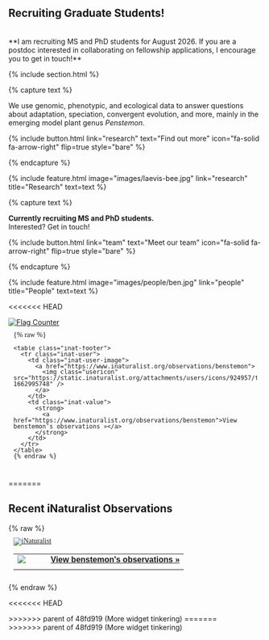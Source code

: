 ---
---

[//]: # (Research page)

## Recruiting Graduate Students!
<br>
**I am recruiting MS and PhD students for August 2026. If you are a postdoc interested in collaborating on fellowship applications, I encourage you to get in touch!**

{% include section.html %}

{% capture text %}

We use genomic, phenotypic, and ecological data to answer questions about adaptation, speciation, convergent evolution, and more, mainly in the emerging model plant genus *Penstemon*.

{%
  include button.html
  link="research"
  text="Find out more"
  icon="fa-solid fa-arrow-right"
  flip=true
  style="bare"
%}

{% endcapture %}

{%
  include feature.html
  image="images/laevis-bee.jpg"
  link="research"
  title="Research"
  text=text
%}


[//]: # (People page)
{% capture text %}

**Currently recruiting MS and PhD students.**
<br>
Interested? Get in touch!


{%
  include button.html
  link="team"
  text="Meet our team"
  icon="fa-solid fa-arrow-right"
  flip=true
  style="bare"
%}

{% endcapture %}

{%
  include feature.html
  image="images/people/ben.jpg"
  link="people"
  title="People"
  text=text
%}


[//]: # (iNat + Flag widgets)

<<<<<<< HEAD
<div class="inat-flag-container">
  <div class="flagcounter">
    <a href="https://info.flagcounter.com/Cr5i">
      <img src="https://s01.flagcounter.com/countxl/Cr5i/bg_FFA3F3/txt_000000/border_7C21CC/columns_3/maxflags_15/viewers_0/labels_1/pageviews_0/flags_0/percent_0/"
           alt="Flag Counter">
    </a>
  </div>

  <div class="inat-widget">
    {% raw %}
    <script
      type="text/javascript"
      charset="utf-8"
      src="https://www.inaturalist.org/observations/benstemon.widget?layout=large&limit=3&order=desc&order_by=observed_on">
    </script>

    <table class="inat-footer">
      <tr class="inat-user">
        <td class="inat-user-image">
          <a href="https://www.inaturalist.org/observations/benstemon">
            <img class="usericon" src="https://static.inaturalist.org/attachments/users/icons/924957/thumb.jpg?1662995748" />
          </a>
        </td>
        <td class="inat-value">
          <strong>
            <a href="https://www.inaturalist.org/observations/benstemon">View benstemon’s observations »</a>
          </strong>
        </td>
      </tr>
    </table>
    {% endraw %}
  </div>
</div>



=======
## Recent iNaturalist Observations
<div class="inat-container">
{% raw %}
<style type="text/css" media="screen">
.inat-widget { font-family: Georgia, serif; padding: 10px; line-height: 1;}
.inat-widget-header {margin-bottom: 10px;}
.inat-widget td {vertical-align: top; padding-bottom: 10px;}
.inat-label { color: #888; }
.inat-meta { font-size: smaller; margin-top: 3px; line-height: 1.2;}
.inat-observation-body, .inat-user-body { padding-left: 10px; }
.inat-observation-image {text-align: center;}
.inat-observation-image, .inat-user-image { width: 48px; display: inline-block; }
.inat-observation-image img, .inat-user-image img { max-width: 48px; }
.inat-observation-image img { vertical-align: middle; }
.inat-widget-small .inat-observation-image { display:block; float: left; margin: 0 3px 3px 0; height:48px;}
.inat-label, .inat-value, .inat-user { font-family: "Trebuchet MS", Arial, sans-serif; }
.inat-user-body {vertical-align: middle;}
.inat-widget td.inat-user-body {vertical-align: middle;}
.inat-widget .inat-footer td.inat-value {vertical-align: middle; padding-left: 10px;}
</style>
<div class="inat-widget">
    <div class="inat-widget-header">
      <a href="https://www.inaturalist.org"><img alt="iNaturalist" src="https://www.inaturalist.org/assets/logo-small.gif" /></a>  
    </div>
  <script type="text/javascript" charset="utf-8" src="https://www.inaturalist.org/observations/benstemon.widget?layout=large&limit=5&order=desc&order_by=observed_on"></script>
  <table class="inat-footer">
    <tr class="inat-user">
        <td class="inat-user-image">
          <a border="0" href="https://www.inaturalist.org/observations/benstemon"><img class="usericon" src="https://static.inaturalist.org/attachments/users/icons/924957/thumb.jpg?1662995748" /></a>
        </td>
      <td class="inat-value">
        <strong>
            <a href="https://www.inaturalist.org/observations/benstemon">View benstemon's observations »</a>
        </strong>
      </td>
    </tr>
  </table>
</div>
{% endraw %}
</div>

<<<<<<< HEAD
<div style="clear: both;"></div>
>>>>>>> parent of 48fd919 (More widget tinkering)
=======
<div style="clear: both;"></div>
>>>>>>> parent of 48fd919 (More widget tinkering)
